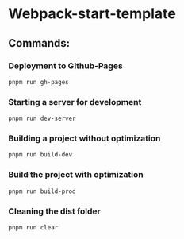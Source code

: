 # Webpack-start-template

## Commands:

### Deployment to Github-Pages

```shell
pnpm run gh-pages
```

### Starting a server for development

```shell
pnpm run dev-server
```

### Building a project without optimization

```shell
pnpm run build-dev
```

### Build the project with optimization

```shell
pnpm run build-prod
```

### Cleaning the dist folder

```shell
pnpm run clear
```
